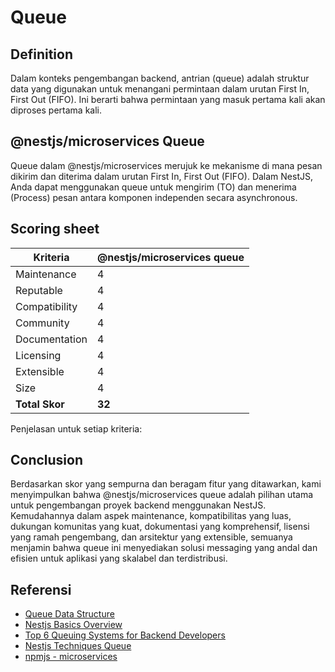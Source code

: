 # Queue

## Definition

Dalam konteks pengembangan backend, antrian (queue) adalah struktur data yang digunakan untuk menangani permintaan dalam urutan First In, First Out (FIFO). Ini berarti bahwa permintaan yang masuk pertama kali akan diproses pertama kali.

## @nestjs/microservices Queue

Queue dalam @nestjs/microservices merujuk ke mekanisme di mana pesan dikirim dan diterima dalam urutan First In, First Out (FIFO). Dalam NestJS, Anda dapat menggunakan queue untuk mengirim (TO) dan menerima (Process) pesan antara komponen independen secara asynchronous.

## Scoring sheet

| Kriteria       | @nestjs/microservices queue |
| -------------- | --------------------------- |
| Maintenance    | 4                           |
| Reputable      | 4                           |
| Compatibility  | 4                           |
| Community      | 4                           |
| Documentation  | 4                           |
| Licensing      | 4                           |
| Extensible     | 4                           |
| Size           | 4                           |
| **Total Skor** | **32**                      |

Penjelasan untuk setiap kriteria:

## Conclusion

Berdasarkan skor yang sempurna dan beragam fitur yang ditawarkan, kami menyimpulkan bahwa @nestjs/microservices queue adalah pilihan utama untuk pengembangan proyek backend menggunakan NestJS. Kemudahannya dalam aspek maintenance, kompatibilitas yang luas, dukungan komunitas yang kuat, dokumentasi yang komprehensif, lisensi yang ramah pengembang, dan arsitektur yang extensible, semuanya menjamin bahwa queue ini menyediakan solusi messaging yang andal dan efisien untuk aplikasi yang skalabel dan terdistribusi.

## Referensi

- [Queue Data Structure](https://www.geeksforgeeks.org/queue-data-structure/)
- [Nestjs Basics Overview](https://docs.nestjs.com/microservices/basics)
- [Top 6 Queuing Systems for Backend Developers](https://geekflare.com/queuing-systems-for-backend-developers/)
- [Nestjs Techniques Queue](https://docs.nestjs.com/techniques/queues)
- [npmjs - microservices](https://www.npmjs.com/package/@nestjs/microservices)
